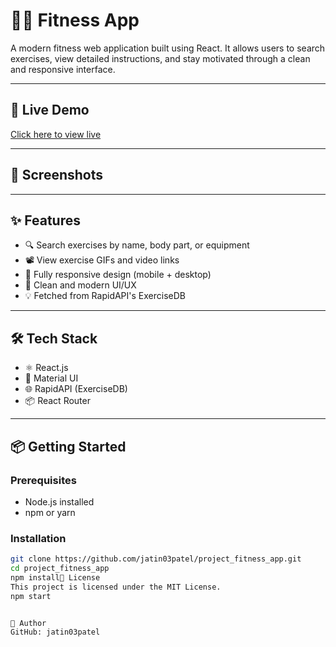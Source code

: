 # 🏋️‍♂️ Fitness App

A modern fitness web application built using React. It allows users to search exercises, view detailed instructions, and stay motivated through a clean and responsive interface.

---

## 🚀 Live Demo

[Click here to view live](https://your-deployment-link.com)

---

## 📸 Screenshots

<!-- Uncomment below and add your own screenshots -->
<!-- ![Home Page](./screenshots/home.png) -->
<!-- ![Exercise Detail](./screenshots/detail.png) -->

---

## ✨ Features

- 🔍 Search exercises by name, body part, or equipment
- 📽 View exercise GIFs and video links
- 📱 Fully responsive design (mobile + desktop)
- 🧠 Clean and modern UI/UX
- 💡 Fetched from RapidAPI's ExerciseDB

---

## 🛠 Tech Stack

- ⚛️ React.js
- 🎨 Material UI
- 🌐 RapidAPI (ExerciseDB)
- 📦 React Router

---

## 📦 Getting Started

### Prerequisites

- Node.js installed
- npm or yarn

### Installation

```bash
git clone https://github.com/jatin03patel/project_fitness_app.git
cd project_fitness_app
npm install📄 License
This project is licensed under the MIT License.
npm start


👤 Author
GitHub: jatin03patel
